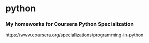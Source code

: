 # python
### My homeworks for Coursera Python Specialization 
https://www.coursera.org/specializations/programming-in-python

